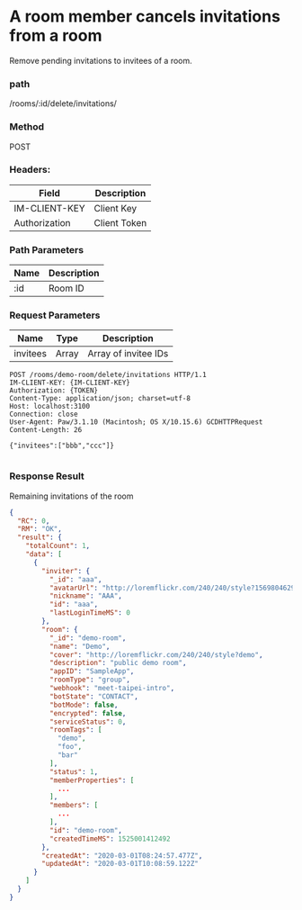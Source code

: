 # A room member cancels invitations from a room

Remove pending invitations to invitees of a room.

### path

/rooms/:id/delete/invitations/

### Method

POST

### Headers:

| Field         | Description  |
| ------------- | ------------ |
| IM-CLIENT-KEY | Client Key   |
| Authorization | Client Token |

### Path Parameters

| Name | Description |
| ---- | ----------- |
| :id  | Room ID     |

### Request Parameters

| Name     | Type  | Description          |
| -------- | ----- | -------------------- |
| invitees | Array | Array of invitee IDs |

```
POST /rooms/demo-room/delete/invitations HTTP/1.1
IM-CLIENT-KEY: {IM-CLIENT-KEY}
Authorization: {TOKEN}
Content-Type: application/json; charset=utf-8
Host: localhost:3100
Connection: close
User-Agent: Paw/3.1.10 (Macintosh; OS X/10.15.6) GCDHTTPRequest
Content-Length: 26

{"invitees":["bbb","ccc"]}


```

### Response Result

Remaining invitations of the room

```json
{
  "RC": 0,
  "RM": "OK",
  "result": {
    "totalCount": 1,
    "data": [
      {
        "inviter": {
          "_id": "aaa",
          "avatarUrl": "http://loremflickr.com/240/240/style?1569804629",
          "nickname": "AAA",
          "id": "aaa",
          "lastLoginTimeMS": 0
        },
        "room": {
          "_id": "demo-room",
          "name": "Demo",
          "cover": "http://loremflickr.com/240/240/style?demo",
          "description": "public demo room",
          "appID": "SampleApp",
          "roomType": "group",
          "webhook": "meet-taipei-intro",
          "botState": "CONTACT",
          "botMode": false,
          "encrypted": false,
          "serviceStatus": 0,
          "roomTags": [
            "demo",
            "foo",
            "bar"
          ],
          "status": 1,
          "memberProperties": [
            ...
          ],
          "members": [
            ...
          ],
          "id": "demo-room",
          "createdTimeMS": 1525001412492
        },
        "createdAt": "2020-03-01T08:24:57.477Z",
        "updatedAt": "2020-03-01T10:08:59.122Z"
      }
    ]
  }
}
```

